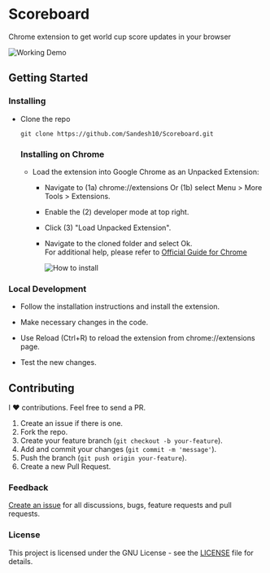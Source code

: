 # Scoreboard

Chrome extension to get world cup score updates in your browser

   ![Working Demo](https://github.com/Sandesh10/Scoreboard/blob/master/demo.gif)


## Getting Started

### Installing
- Clone the repo
       
    ```
    git clone https://github.com/Sandesh10/Scoreboard.git
    ```
    ### Installing on Chrome 
    * Load the extension into Google Chrome as an Unpacked Extension:
      
      - Navigate to (1a) chrome://extensions
        Or
        (1b) select Menu > More Tools > Extensions.
        
      - Enable the (2) developer mode at top right.  
   
      - Click (3) "Load Unpacked Extension".
      
      - Navigate to the cloned folder and select Ok.  
          For additional help, please refer to [Official Guide for Chrome](https://developer.chrome.com/extensions/getstarted#unpacked)  

          ![How to install](https://github.com/Sandesh10/Scoreboard/blob/master/images/howto.png)
          
### Local Development
 - Follow the installation instructions and install the extension.
   
 - Make necessary changes in the code.
   
 - Use Reload (Ctrl+R) to reload the extension from chrome://extensions page.
   
 - Test the new changes.
 
## Contributing

I :heart: contributions. Feel free to send a PR.
  1. Create an issue if there is one.
  2. Fork the repo.
  3. Create your feature branch (`git checkout -b your-feature`).
  4. Add and commit your changes (`git commit -m 'message'`).
  5. Push the branch (`git push origin your-feature`).
  6. Create a new Pull Request.   
   
### Feedback

  [Create an issue](https://github.com/Sandesh10/Scoreboard/issues) for all discussions, bugs, feature requests and pull requests.
  
### License
  This project is licensed under the GNU License - see the [LICENSE](https://github.com/Sandesh10/Scoreboard/blob/master/LICENSE) file for details.
